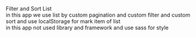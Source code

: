 Filter and Sort List\
in this app we use list by custom pagination and custom filter and custom sort and use localStorage for mark item of list\
in this app not used library and framework and use sass for style
